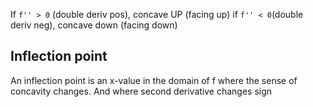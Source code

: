 If `f'' > 0` (double deriv pos), concave UP (facing up)
if `f'' < 0`(double deriv neg), concave down (facing down)
## Inflection point
An inflection point is an x-value in the domain of f where the sense of concavity changes. And where second derivative changes sign
